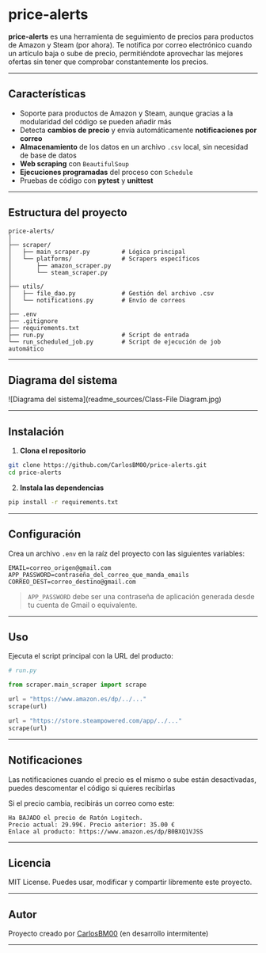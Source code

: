 
# price-alerts

**price-alerts** es una herramienta de seguimiento de precios para productos de Amazon y Steam (por ahora). Te notifica por correo electrónico cuando un artículo baja o sube de precio, permitiéndote aprovechar las mejores ofertas sin tener que comprobar constantemente los precios.

---

## Características

- Soporte para productos de Amazon y Steam, aunque gracias a la modularidad del código se pueden añadir más
- Detecta **cambios de precio** y envía automáticamente **notificaciones por correo**
- **Almacenamiento** de los datos en un archivo `.csv` local, sin necesidad de base de datos
- **Web scraping** con `BeautifulSoup`
- **Ejecuciones programadas** del proceso con `Schedule`
- Pruebas de código con **pytest** y **unittest**

---

## Estructura del proyecto

```
price-alerts/
│
├── scraper/
│   ├── main_scraper.py         # Lógica principal
│   └── platforms/              # Scrapers específicos
│       ├── amazon_scraper.py
│       └── steam_scraper.py
│
├── utils/
│   ├── file_dao.py             # Gestión del archivo .csv
│   └── notifications.py        # Envío de correos
│
├── .env                       
├── .gitignore
├── requirements.txt
├── run.py                      # Script de entrada
└── run_scheduled_job.py        # Script de ejecución de job automático
```
---

## Diagrama del sistema

![Diagrama del sistema](readme_sources/Class-File Diagram.jpg)

---

## Instalación

1. **Clona el repositorio**

```bash
git clone https://github.com/CarlosBM00/price-alerts.git
cd price-alerts
```

2. **Instala las dependencias**

```bash
pip install -r requirements.txt
```

---

## Configuración

Crea un archivo `.env` en la raíz del proyecto con las siguientes variables:

```
EMAIL=correo_origen@gmail.com
APP_PASSWORD=contraseña_del_correo_que_manda_emails
CORREO_DEST=correo_destino@gmail.com
```

> `APP_PASSWORD` debe ser una contraseña de aplicación generada desde tu cuenta de Gmail o equivalente.

---

## Uso

Ejecuta el script principal con la URL del producto:

```python
# run.py

from scraper.main_scraper import scrape

url = "https://www.amazon.es/dp/../..."
scrape(url)

url = "https://store.steampowered.com/app/../..."
scrape(url)
```

---

## Notificaciones
Las notificaciones cuando el precio es el mismo o sube están desactivadas, puedes descomentar el código si quieres recibirlas

Si el precio cambia, recibirás un correo como este:

```
Ha BAJADO el precio de Ratón Logitech.
Precio actual: 29.99€. Precio anterior: 35.00 €
Enlace al producto: https://www.amazon.es/dp/B0BXQ1VJSS
```

---

## Licencia

MIT License. Puedes usar, modificar y compartir libremente este proyecto.

---

## Autor

Proyecto creado por [CarlosBM00](https://github.com/CarlosBM00) (en desarrollo intermitente)

---
